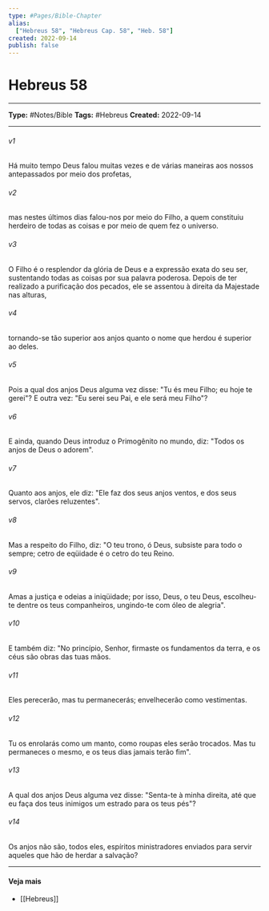 ```yaml
---
type: #Pages/Bible-Chapter
alias:
  ["Hebreus 58", "Hebreus Cap. 58", "Heb. 58"]
created: 2022-09-14
publish: false
---
```


# Hebreus 58

---

**Type:** #Notes/Bible
**Tags:** #Hebreus
**Created:** 2022-09-14

---

###### v1
Há muito tempo Deus falou muitas vezes e de várias maneiras aos nossos antepassados por meio dos profetas,
###### v2
mas nestes últimos dias falou-nos por meio do Filho, a quem constituiu herdeiro de todas as coisas e por meio de quem fez o universo.
###### v3
O Filho é o resplendor da glória de Deus e a expressão exata do seu ser, sustentando todas as coisas por sua palavra poderosa. Depois de ter realizado a purificação dos pecados, ele se assentou à direita da Majestade nas alturas,
###### v4
tornando-se tão superior aos anjos quanto o nome que herdou é superior ao deles.
###### v5
Pois a qual dos anjos Deus alguma vez disse: "Tu és meu Filho; eu hoje te gerei"? E outra vez: "Eu serei seu Pai, e ele será meu Filho"?
###### v6
E ainda, quando Deus introduz o Primogênito no mundo, diz: "Todos os anjos de Deus o adorem".
###### v7
Quanto aos anjos, ele diz: "Ele faz dos seus anjos ventos, e dos seus servos, clarões reluzentes".
###### v8
Mas a respeito do Filho, diz: "O teu trono, ó Deus, subsiste para todo o sempre; cetro de eqüidade é o cetro do teu Reino.
###### v9
Amas a justiça e odeias a iniqüidade; por isso, Deus, o teu Deus, escolheu-te dentre os teus companheiros, ungindo-te com óleo de alegria".
###### v10
E também diz: "No princípio, Senhor, firmaste os fundamentos da terra, e os céus são obras das tuas mãos.
###### v11
Eles perecerão, mas tu permanecerás; envelhecerão como vestimentas.
###### v12
Tu os enrolarás como um manto, como roupas eles serão trocados. Mas tu permaneces o mesmo, e os teus dias jamais terão fim".
###### v13
A qual dos anjos Deus alguma vez disse: "Senta-te à minha direita, até que eu faça dos teus inimigos um estrado para os teus pés"?
###### v14
Os anjos não são, todos eles, espíritos ministradores enviados para servir aqueles que hão de herdar a salvação?


---

#### Veja mais

- [[Hebreus]]
